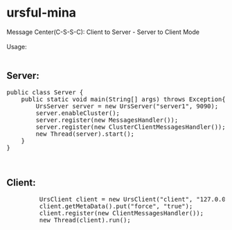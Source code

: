 # ursful-mina
Message Center(C-S-S-C): Client to Server - Server to Client Mode <br/>
<br/>
Usage:<br/>
<br/>
<h2>Server: </h2>
<pre>
public class Server {
    public static void main(String[] args) throws Exception{
        UrsServer server = new UrsServer("server1", 9090);
        server.enableCluster();
        server.register(new MessagesHandler());
        server.register(new ClusterClientMessagesHandler());
        new Thread(server).start();
    }
}
</pre>
<br/>
<h2>Client: </h2>
<pre>
         UrsClient client = new UrsClient("client", "127.0.0.1", 9090);
         client.getMetaData().put("force", "true");
         client.register(new ClientMessagesHandler());
         new Thread(client).run();
</pre>